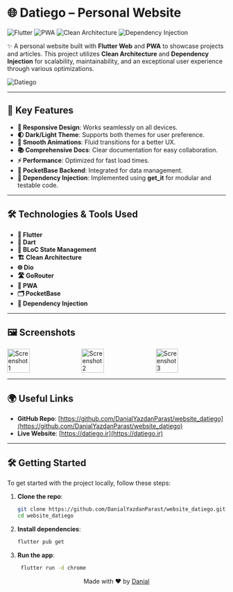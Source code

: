 # 🌐 Datiego – Personal Website  

![Flutter](https://img.shields.io/badge/Flutter-%2302569B.svg?style=for-the-badge&logo=Flutter&logoColor=white) ![PWA](https://img.shields.io/badge/PWA-%2302569B.svg?style=for-the-badge&logo=PWA&logoColor=white) ![Clean Architecture](https://img.shields.io/badge/Clean%20Architecture-%230175C2.svg?style=for-the-badge) ![Dependency Injection](https://img.shields.io/badge/Dependency%20Injection-%230175C2.svg?style=for-the-badge)

✨ A personal website built with **Flutter Web** and **PWA** to showcase projects and articles. This project utilizes **Clean Architecture** and **Dependency Injection** for scalability, maintainability, and an exceptional user experience through various optimizations.

![Datiego](https://github.com/user-attachments/assets/9db7cef9-f149-4a41-b7bd-018460122cd5)

---

## 🚀 Key Features

- **📱 Responsive Design**: Works seamlessly on all devices.
- **🌓 Dark/Light Theme**: Supports both themes for user preference.
- **🚀 Smooth Animations**: Fluid transitions for a better UX.
- **📚 Comprehensive Docs**: Clear documentation for easy collaboration.
- **⚡️ Performance**: Optimized for fast load times.
- **🔗 PocketBase Backend**: Integrated for data management.
- **🎯 Dependency Injection**: Implemented using **get_it** for modular and testable code.

---

## 🛠 Technologies & Tools Used

- **🎯 Flutter** 
- **🎨 Dart** 
- **🧩 BLoC State Management** 
- **🏗️ Clean Architecture** 
- **🌐 Dio** 
- **🛣️ GoRouter** 
- **📲 PWA** 
- **🗂️ PocketBase**  
- **🎯 Dependency Injection**
---

## 🖼️ Screenshots

<div style="display: flex; justify-content: space-between;">
  <img src="https://github.com/user-attachments/assets/d533e287-0d98-4000-9b4e-0054d9a811dd" alt="Screenshot 1" width="32%"/>
  <img src="https://github.com/user-attachments/assets/a0dcb680-abe7-40b5-9eb7-03091270c4f6" alt="Screenshot 2" width="32%"/>
  <img src="https://github.com/user-attachments/assets/7f563a7e-135c-4ef8-8e7f-f6f5f8104ab6" alt="Screenshot 3" width="32%"/>
</div>

---

## 🌍 Useful Links

- **GitHub Repo**: [https://github.com/DanialYazdanParast/website_datiego](https://github.com/DanialYazdanParast/website_datiego)
- **Live Website**: [https://datiego.ir](https://datiego.ir)

---
## 🛠️ Getting Started

To get started with the project locally, follow these steps:

1. **Clone the repo**:
   ```bash
   git clone https://github.com/DanialYazdanParast/website_datiego.git
   cd website_datiego
2. **Install dependencies**:
   ```bash
   flutter pub get
   ```
4. **Run the app**:
   ```bash
    flutter run -d chrome
   ```


<div align="center">
  <p>Made with ❤️ by <a href="https://github.com/DanialYazdanParast">Danial</a></p>
</div>



